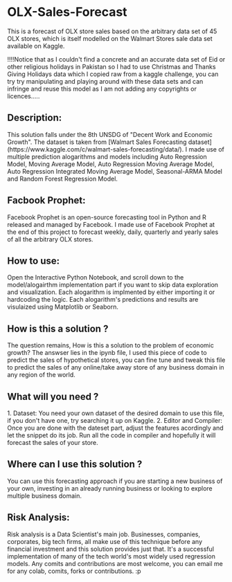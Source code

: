 # OLX-Sales-Forecast
This is a forecast of OLX store sales based on the arbitrary data set of 45 OLX stores, which is itself modelled on the Walmart Stores sale data set available on Kaggle.



!!!!Notice that as I couldn't find a concrete and an accurate data set of Eid or other religious holidays in Pakistan so I had to use Christmas and Thanks Giving Holidays data which I copied raw from a kaggle challenge, you can try try manipulating and playing around with these data sets and can infringe and reuse this model as I am not adding any copyrights or licences.....


<h2>Description: </h2>
This solution falls under the 8th UNSDG of "Decent Work and Economic Growth". The dataset is taken from [Walmart Sales Forecasting dataset](https://www.kaggle.com/c/walmart-sales-forecasting/data/). I made use of multiple prediction alogarithms and models including Auto Regression Model, Moving Average Model, Auto Regression Moving Average Model, Auto Regression Integrated Moving Average Model, Seasonal-ARMA Model and Random Forest Regression Model.

<h2>Facbook Prophet: </h2>
Facebook Prophet is an open-source forecasting tool in Python and R released and managed by Facebook. I made use of Facebook Prophet at the end of this project to forecast weekly, daily, quarterly and yearly sales of all the arbitrary OLX stores. 

<h2>How to use: </h2>
Open the Interactive Python Notebook, and scroll down to the model/alogairthm implementation part if you want to skip data exploration and visualization. Each alogarithm is implmented by either importing it or hardcoding the logic. Each alogarithm's predictions and results are visulaized using Matplotlib or Seaborn.

<h2>How is this a solution ? </h2>
The question remains, How is this a solution to the problem of economic growth?
The answser lies in the ipynb file, I used this piece of code to predict the sales of hypothetical stores, you can fine tune and tweak this file to predict the sales of any online/take away store of any business domain in any region of the world.

<h2>What will you need ? </h2>
1. Dataset: You need your own dataset of the desired domain to use this file, if you don't have one, try searching it up on Kaggle.
2. Editor and Compiler: Once you are done with the dateset part, adjust the features acordingly and let the snippet do its job. Run all the code in compiler and hopefully it will forecast the  sales of your store.

<h2>Where can I use this solution ?</h2>
You can use this forecasting approach if you are starting a new business of your own, investing in an already running business or looking to explore multiple business domain.

<h2>Risk Analysis: </h2>
Risk analysis is a Data Scientist's main job. Businesses, companies, corporates, big tech firms, all make use of this technique before any financial investment and this solution provides just that. It's a successful implementation of many of the tech world's most widely used regression models. Any comits and contributions are most welcome, you can email me for any colab, comits, forks or contributions. :p
